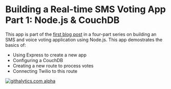 Building a Real-time SMS Voting App Part 1: Node.js & CouchDB
=============================================================

This app is part of the [first blog post][1] in a four-part series on building an SMS and voice voting application using Node.js. This app demostrates the basics of:
* Using Express to create a new app
* Configuring a CouchDB
* Creating a new route to process votes
* Connecting Twilio to this route

[1]: http://www.twilio.com/blog/2012/09/building-a-real-time-sms-voting-app-part-1-node-js-couchdb.html

[![githalytics.com alpha](https://cruel-carlota.pagodabox.com/882a960d9eb10d67be574a03cc7b6e78 "githalytics.com")](http://githalytics.com/crabasa/votr-part1.git)

